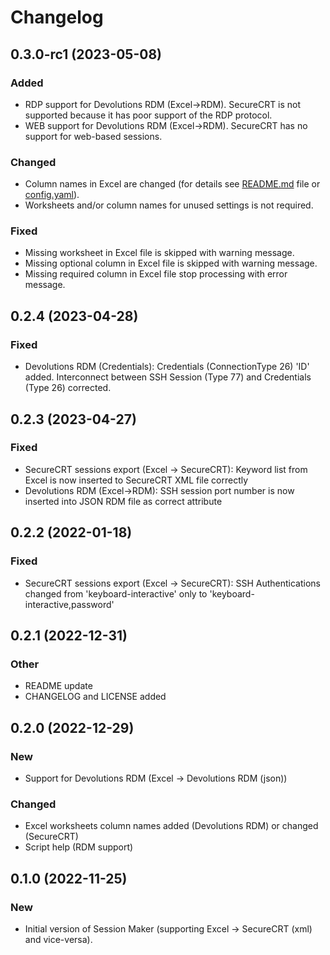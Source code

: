 
# Changelog
<!-- https://keepachangelog.com/en/1.0.0/ -->

## 0.3.0-rc1 (2023-05-08)

### Added
- RDP support for Devolutions RDM (Excel->RDM). SecureCRT is not supported because it has poor support of the RDP protocol.
- WEB support for Devolutions RDM (Excel->RDM). SecureCRT has no support for web-based sessions.
  
### Changed
- Column names in Excel are changed (for details see [README.md](README.md) file or [config.yaml](config.yaml)).
- Worksheets and/or column names for unused settings is not required.

### Fixed
- Missing worksheet in Excel file is skipped with warning message.
- Missing optional column in Excel file is skipped with warning message.
- Missing required column in Excel file stop processing with error message.
  
## 0.2.4 (2023-04-28)

### Fixed
- Devolutions RDM (Credentials): Credentials (ConnectionType 26) 'ID' added. Interconnect between SSH Session (Type 77) and Credentials (Type 26) corrected.
  
## 0.2.3 (2023-04-27)

### Fixed
- SecureCRT sessions export (Excel -> SecureCRT): Keyword list from Excel is now inserted to SecureCRT XML file correctly
- Devolutions RDM (Excel->RDM): SSH session port number is now inserted into JSON RDM file as correct attribute
## 0.2.2 (2022-01-18)

### Fixed
- SecureCRT sessions export (Excel -> SecureCRT): SSH Authentications changed from 'keyboard-interactive' only to 'keyboard-interactive,password'

## 0.2.1 (2022-12-31)

### Other

- README update
- CHANGELOG and LICENSE added

## 0.2.0 (2022-12-29)

### New

- Support for Devolutions RDM (Excel -> Devolutions RDM (json))

### Changed 

- Excel worksheets column names added (Devolutions RDM) or changed (SecureCRT)
- Script help (RDM support)

## 0.1.0 (2022-11-25)

### New

- Initial version of Session Maker (supporting Excel -> SecureCRT (xml) and vice-versa).
